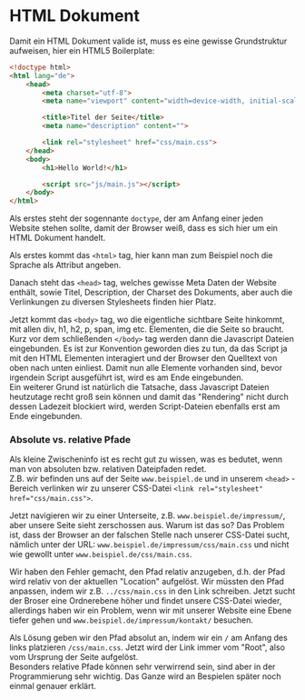 # HTML Dokument
Damit ein HTML Dokument valide ist, muss es eine gewisse Grundstruktur aufweisen, hier ein HTML5 Boilerplate:

```HTML
<!doctype html>
<html lang="de">
    <head>
        <meta charset="utf-8">
        <meta name="viewport" content="width=device-width, initial-scale=1, shrink-to-fit=no">

        <title>Titel der Seite</title>
        <meta name="description" content="">

        <link rel="stylesheet" href="css/main.css">
    </head>
    <body>
        <h1>Hello World!</h1>

        <script src="js/main.js"></script>
    </body>
</html>
```

Als erstes steht der sogennante `doctype`, der am Anfang einer jeden Website stehen sollte, damit der Browser weiß, dass es sich hier um ein HTML Dokument handelt.  

Als erstes kommt das `<html>` tag, hier kann man zum Beispiel noch die Sprache als Attribut angeben.  

Danach steht das `<head>` tag, welches gewisse Meta Daten der Website enthält, sowie Titel, Description, der Charset des Dokuments, aber auch die Verlinkungen zu diversen Stylesheets finden hier Platz.

Jetzt kommt das `<body>` tag, wo die eigentliche sichtbare Seite hinkommt, mit allen div, h1, h2, p, span, img etc. Elementen, die die Seite so braucht.  
Kurz vor dem schließenden `</body>` tag werden dann die Javascript Dateien eingebunden. Es ist zur Konvention geworden dies zu tun, da das Script ja mit den HTML Elementen interagiert und der Browser den Quelltext von oben nach unten einliest. Damit nun alle Elemente vorhanden sind, bevor irgendein Script ausgeführt ist, wird es am Ende eingebunden.  
Ein weiterer Grund ist natürlich die Tatsache, dass Javascript Dateien heutzutage recht groß sein können und damit das "Rendering" nicht durch dessen Ladezeit blockiert wird, werden Script-Dateien ebenfalls erst am Ende eingebunden.

### Absolute vs. relative Pfade
Als kleine Zwischeninfo ist es recht gut zu wissen, was es bedutet, wenn man von absoluten bzw. relativen Dateipfaden redet.  
Z.B. wir befinden uns auf der Seite `www.beispiel.de` und in unserem `<head>` - Bereich verlinken wir zu unserer CSS-Datei `<link rel="stylesheet" href="css/main.css">`.  

Jetzt navigieren wir zu einer Unterseite, z.B. `www.beispiel.de/impressum/`, aber unsere Seite sieht zerschossen aus. Warum ist das so? Das Problem ist, dass der Browser an der falschen Stelle nach unserer CSS-Datei sucht, nämlich unter der URL: `www.beispiel.de/impressum/css/main.css` und nicht wie gewollt unter `www.beispiel.de/css/main.css`.

Wir haben den Fehler gemacht, den Pfad relativ anzugeben, d.h. der Pfad wird relativ von der aktuellen "Location" aufgelöst. Wir müssten den Pfad anpassen, indem wir z.B. `../css/main.css` in den Link schreiben. Jetzt sucht der Broser eine Ordnerebene höher und findet unsere CSS-Datei wieder, allerdings haben wir ein Problem, wenn wir mit unserer Website eine Ebene tiefer gehen und `www.beispiel.de/impressum/kontakt/` besuchen.  
  
Als Lösung geben wir den Pfad absolut an, indem wir ein `/` am Anfang des links platzieren `/css/main.css`. Jetzt wird der Link immer vom "Root", also vom Ursprung der Seite aufgelöst.  
Besonders relative Pfade können sehr verwirrend sein, sind aber in der Programmierung sehr wichtig. Das Ganze wird an Bespielen später noch einmal genauer erklärt.
